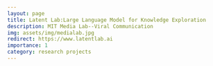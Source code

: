 ```yaml
---
layout: page
title: Latent Lab:Large Language Model for Knowledge Exploration
description: MIT Media Lab--Viral Communication
img: assets/img/medialab.jpg
redirect: https://www.latentlab.ai
importance: 1
category: research projects
---
```

